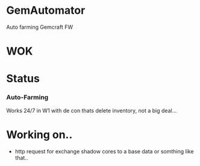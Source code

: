 # GemAutomator
Auto farming Gemcraft FW

# WOK

# Status

### Auto-Farming
Works 24/7 in W1 with de con thats delete inventory, not a big deal...

# Working on..
* http request for exchange shadow cores to a base data or somthing like that..
